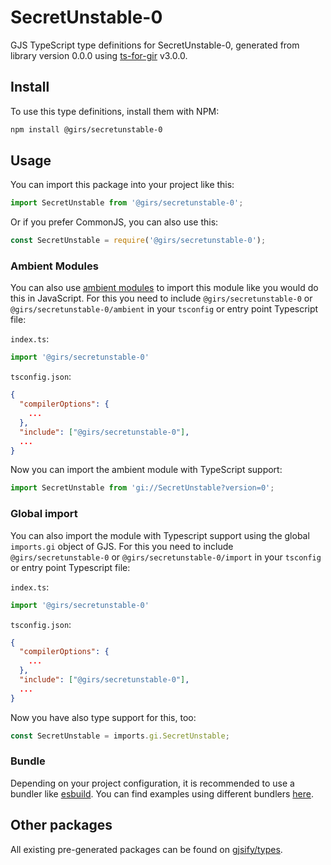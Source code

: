 
# SecretUnstable-0

GJS TypeScript type definitions for SecretUnstable-0, generated from library version 0.0.0 using [ts-for-gir](https://github.com/gjsify/ts-for-gir) v3.0.0.


## Install

To use this type definitions, install them with NPM:
```bash
npm install @girs/secretunstable-0
```

## Usage

You can import this package into your project like this:
```ts
import SecretUnstable from '@girs/secretunstable-0';
```

Or if you prefer CommonJS, you can also use this:
```ts
const SecretUnstable = require('@girs/secretunstable-0');
```

### Ambient Modules

You can also use [ambient modules](https://github.com/gjsify/ts-for-gir/tree/main/packages/cli#ambient-modules) to import this module like you would do this in JavaScript.
For this you need to include `@girs/secretunstable-0` or `@girs/secretunstable-0/ambient` in your `tsconfig` or entry point Typescript file:

`index.ts`:
```ts
import '@girs/secretunstable-0'
```

`tsconfig.json`:
```json
{
  "compilerOptions": {
    ...
  },
  "include": ["@girs/secretunstable-0"],
  ...
}
```

Now you can import the ambient module with TypeScript support: 

```ts
import SecretUnstable from 'gi://SecretUnstable?version=0';
```

### Global import

You can also import the module with Typescript support using the global `imports.gi` object of GJS.
For this you need to include `@girs/secretunstable-0` or `@girs/secretunstable-0/import` in your `tsconfig` or entry point Typescript file:

`index.ts`:
```ts
import '@girs/secretunstable-0'
```

`tsconfig.json`:
```json
{
  "compilerOptions": {
    ...
  },
  "include": ["@girs/secretunstable-0"],
  ...
}
```

Now you have also type support for this, too:

```ts
const SecretUnstable = imports.gi.SecretUnstable;
```

### Bundle

Depending on your project configuration, it is recommended to use a bundler like [esbuild](https://esbuild.github.io/). You can find examples using different bundlers [here](https://github.com/gjsify/ts-for-gir/tree/main/examples).

## Other packages

All existing pre-generated packages can be found on [gjsify/types](https://github.com/gjsify/types).

